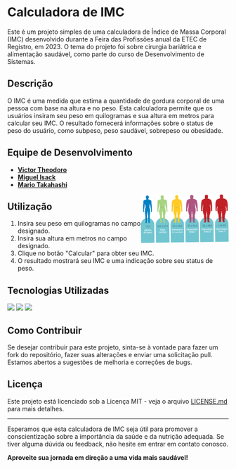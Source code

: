 # Calculadora de IMC

Este é um projeto simples de uma calculadora de Índice de Massa Corporal (IMC) desenvolvido durante a Feira das Profissões anual da ETEC de Registro, em 2023. O tema do projeto foi sobre cirurgia bariátrica e alimentação saudável, como parte do curso de Desenvolvimento de Sistemas.

## Descrição

O IMC é uma medida que estima a quantidade de gordura corporal de uma pessoa com base na altura e no peso. Esta calculadora permite que os usuários insiram seu peso em quilogramas e sua altura em metros para calcular seu IMC. O resultado fornecerá informações sobre o status de peso do usuário, como subpeso, peso saudável, sobrepeso ou obesidade.

## Equipe de Desenvolvimento

- **[Victor Theodoro](https://github.com/VTheodoro)**
- **[Miguel Isack](https://github.com/MiguelSouza2)**
- **[Mario Takahashi](https://github.com/mariotdias)**

<img align="right" alt="coding" width="200" src="imgs/obesidade-imc.png">

## Utilização

1. Insira seu peso em quilogramas no campo designado.
2. Insira sua altura em metros no campo designado.
3. Clique no botão "Calcular" para obter seu IMC.
4. O resultado mostrará seu IMC e uma indicação sobre seu status de peso.

<div align="left">  
<h2>Tecnologias Utilizadas</h2>
<img src="https://cdn.jsdelivr.net/gh/devicons/devicon@latest/icons/html5/html5-original.svg" width="60"/>
<img src="https://cdn.jsdelivr.net/gh/devicons/devicon@latest/icons/css3/css3-original.svg" width="60"/>
<img src="https://cdn.jsdelivr.net/gh/devicons/devicon@latest/icons/javascript/javascript-original.svg" width="60"/>
</div>

## Como Contribuir

Se desejar contribuir para este projeto, sinta-se à vontade para fazer um fork do repositório, fazer suas alterações e enviar uma solicitação pull. Estamos abertos a sugestões de melhoria e correções de bugs.

## Licença

Este projeto está licenciado sob a Licença MIT - veja o arquivo [LICENSE.md](LICENSE.md) para mais detalhes.

---

Esperamos que esta calculadora de IMC seja útil para promover a conscientização sobre a importância da saúde e da nutrição adequada. Se tiver alguma dúvida ou feedback, não hesite em entrar em contato conosco.

**Aproveite sua jornada em direção a uma vida mais saudável!**
